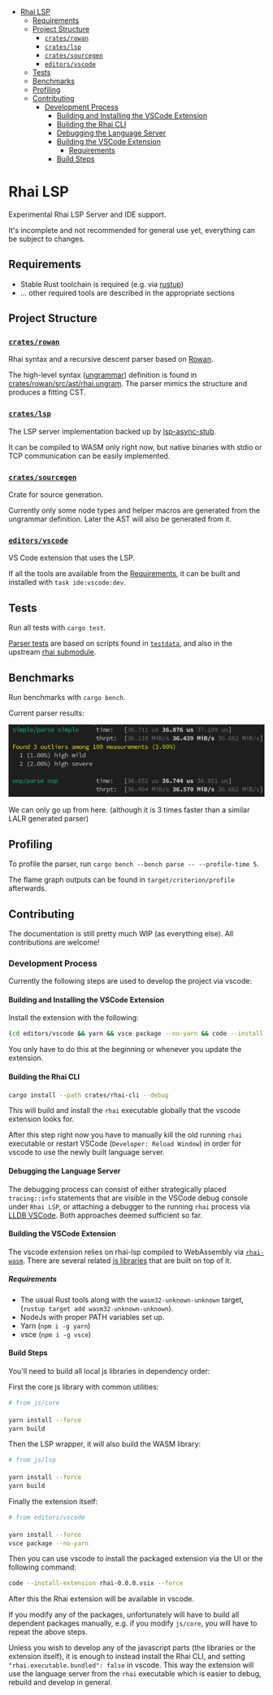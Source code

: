 - [Rhai LSP](#rhai-lsp)
  - [Requirements](#requirements)
  - [Project Structure](#project-structure)
    - [`crates/rowan`](#cratesrowan)
    - [`crates/lsp`](#crateslsp)
    - [`crates/sourcegen`](#cratessourcegen)
    - [`editors/vscode`](#editorsvscode)
  - [Tests](#tests)
  - [Benchmarks](#benchmarks)
  - [Profiling](#profiling)
  - [Contributing](#contributing)
    - [Development Process](#development-process)
      - [Building and Installing the VSCode Extension](#building-and-installing-the-vscode-extension)
      - [Building the Rhai CLI](#building-the-rhai-cli)
      - [Debugging the Language Server](#debugging-the-language-server)
      - [Building the VSCode Extension](#building-the-vscode-extension)
        - [Requirements](#requirements-1)
      - [Build Steps](#build-steps)

# Rhai LSP

Experimental Rhai LSP Server and IDE support.

It's incomplete and not recommended for general use yet, everything can be subject to changes.

## Requirements

- Stable Rust toolchain is required (e.g. via [rustup](https://rustup.rs/))
- ... other required tools are described in the appropriate sections

## Project Structure

### [`crates/rowan`](crates/rowan)

Rhai syntax and a recursive descent parser based on [Rowan](https://github.com/rust-analyzer/rowan).

The high-level syntax ([ungrammar](https://rust-analyzer.github.io/blog/2020/10/24/introducing-ungrammar.html)) definition is found in [crates/rowan/src/ast/rhai.ungram](crates/rowan/src/ast/rhai.ungram). The parser mimics the structure and produces a fitting CST.

### [`crates/lsp`](crates/lsp)

The LSP server implementation backed up by [lsp-async-stub](https://github.com/tamasfe/taplo/tree/master/lsp-async-stub).

It can be compiled to WASM only right now, but native binaries with stdio or TCP communication can be easily implemented.

### [`crates/sourcegen`](crates/sourcegen)

Crate for source generation.

Currently only some node types and helper macros are generated from the ungrammar definition. Later the AST will also be generated from it.

### [`editors/vscode`](ide/vscode)

VS Code extension that uses the LSP.

If all the tools are available from the [Requirements](#requirements), it can be built and installed with `task ide:vscode:dev`.

## Tests

Run all tests with `cargo test`.

[Parser tests](crates/rowan/tests) are based on scripts found in [`testdata`](testdata), and also in the upstream [rhai submodule](rhai/scripts).

## Benchmarks

Run benchmarks with `cargo bench`.

Current parser results:

![bench](images/bench.png)

We can only go up from here. (although it is 3 times faster than a similar LALR generated parser)

## Profiling

To profile the parser, run `cargo bench --bench parse -- --profile-time 5`.

The flame graph outputs can be found in `target/criterion/profile` afterwards.

## Contributing

The documentation is still pretty much WIP (as everything else). All contributions are welcome!

### Development Process

Currently the following steps are used to develop the project via vscode:

#### Building and Installing the VSCode Extension

Install the extension with the following:
```sh
(cd editors/vscode && yarn && vsce package --no-yarn && code --install-extension *.vsix --force)
```

You only have to do this at the beginning or whenever you update the extension.

#### Building the Rhai CLI

```sh
cargo install --path crates/rhai-cli --debug
```

This will build and install the `rhai` executable globally that the vscode extension looks for.

After this step right now you have to manually kill the old running `rhai` executable or restart VSCode (`Developer: Reload Window`) in order for vscode to use the newly built language server.

#### Debugging the Language Server

The debugging process can consist of either strategically placed `tracing::info` statements that are visible in the VSCode debug console under `Rhai LSP`, or attaching a debugger to the running `rhai` process via [LLDB VSCode](https://marketplace.visualstudio.com/items?itemName=lanza.lldb-vscode). Both approaches deemed sufficient so far.

#### Building the VSCode Extension

The vscode extension relies on rhai-lsp compiled to WebAssembly via [`rhai-wasm`](./crates/rhai-wasm). There are several related [js libraries](./js) that are built on top of it.

##### Requirements

- The usual Rust tools along with the `wasm32-unknown-unknown` target, (`rustup target add wasm32-unknown-unknown`).
- NodeJs with proper PATH variables set up.
- Yarn (`npm i -g yarn`)
- vsce (`npm i -g vsce`)

#### Build Steps

You'll need to build all local js libraries in dependency order:

First the core js library with common utilities:

```sh
# from js/core

yarn install --force
yarn build
```

Then the LSP wrapper, it will also build the WASM library:

```sh
# from js/lsp

yarn install --force
yarn build
```

Finally the extension itself:

```sh
# from editors/vscode

yarn install --force
vsce package --no-yarn
```

Then you can use vscode to install the packaged extension via the UI or the following command:

```sh
code --install-extension rhai-0.0.0.vsix --force
```

After this the Rhai extension will be available in vscode.

If you modify any of the packages, unfortunately will have to build all dependent packages manually, e.g. if you modify `js/core`, you will have to repeat the above steps.

Unless you wish to develop any of the javascript parts (the libraries or the extension itself), it is enough to instead install the Rhai CLI, and setting `"rhai.executable.bundled": false` in vscode. This way the extension will use the language server from the `rhai` executable which is easier to debug, rebuild and develop in general.
